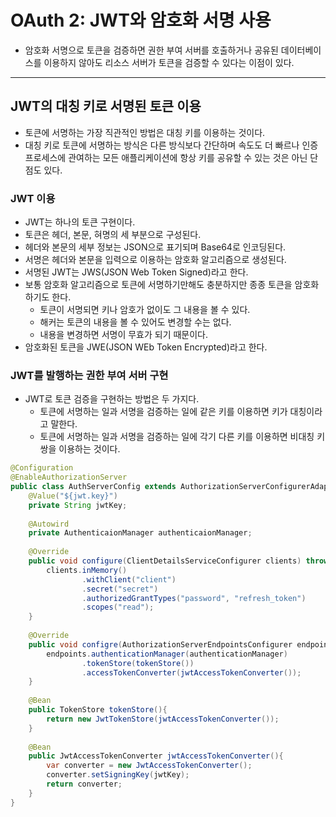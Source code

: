 # OAuth 2: JWT와 암호화 서명 사용

- 암호화 서명으로 토큰을 검증하면 권한 부여 서버를 호출하거나 공유된 데이터베이스를 이용하지 않아도
리소스 서버가 토큰을 검증할 수 있다는 이점이 있다.

-------------

## JWT의 대칭 키로 서명된 토큰 이용

- 토큰에 서명하는 가장 직관적인 방법은 대칭 키를 이용하는 것이다.
- 대칭 키로 토큰에 서명하는 방식은 다른 방식보다 간단하며 속도도 더 빠르나 인증 프로세스에 관여하는 모든 애플리케이션에
항상 키를 공유할 수 있는 것은 아닌 단점도 있다.

### JWT 이용

- JWT는 하나의 토큰 구현이다.
- 토큰은 헤더, 본문, 혀명의 세 부분으로 구성된다.
- 헤더와 본문의 세부 정보는 JSON으로 표기되며 Base64로 인코딩된다.
- 서명은 헤더와 본문을 입력으로 이용하는 암호화 알고리즘으로 생성된다.
- 서명된 JWT는 JWS(JSON Web Token Signed)라고 한다.
- 보통 암호화 알고리즘으로 토큰에 서명하기만해도 충분하지만 종종 토큰을 암호화하기도 한다.
  - 토큰이 서명되면 키나 암호가 없이도 그 내용을 볼 수 있다.
  - 해커는 토큰의 내용을 볼 수 있어도 변경할 수는 없다.
  - 내용을 변경하면 서명이 무효가 되기 때문이다.
- 암호화된 토큰을 JWE(JSON WEb Token Encrypted)라고 한다.

### JWT를 발행하는 권한 부여 서버 구현

- JWT로 토큰 검증을 구현하는 방법은 두 가지다.
  - 토큰에 서명하는 일과 서명을 검증하는 일에 같은 키를 이용하면 키가 대칭이라고 말한다.
  - 토큰에 서명하는 일과 서명을 검증하는 일에 각기 다른 키를 이용하면 비대칭 키 쌍을 이용하는 것이다.

```java
@Configuration
@EnableAuthorizationServer
public class AuthServerConfig extends AuthorizationServerConfigurerAdapter {
    @Value("${jwt.key}")
    private String jwtKey;
    
    @Autowird
    private AuthenticaionManager authenticaionManager;
    
    @Override
    public void configure(ClientDetailsServiceConfigurer clients) throws Exception{
        clients.inMemory()
                .withClient("client")
                .secret("secret")
                .authorizedGrantTypes("password", "refresh_token")
                .scopes("read");
    }
    
    @Override
    public void configre(AuthorizationServerEndpointsConfigurer endpoints){
        endpoints.authenticationManager(authenticationManager)
                .tokenStore(tokenStore())
                .accessTokenConverter(jwtAccessTokenConverter());
    }
    
    @Bean
    public TokenStore tokenStore(){
        return new JwtTokenStore(jwtAccessTokenConverter());
    }
    
    @Bean
    public JwtAccessTokenConverter jwtAccessTokenConverter(){
        var converter = new JwtAccessTokenConverter();
        converter.setSigningKey(jwtKey);
        return converter;
    }
}
```